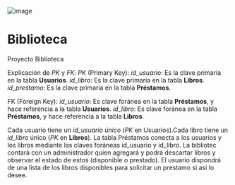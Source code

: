 ![image](https://github.com/user-attachments/assets/b2abeba8-d53a-406d-9bc8-2e861fcf1356)

# Biblioteca
Proyecto Biblioteca

Explicación de _PK_ y _FK_:
_PK_ (Primary Key):
*id_usuario*: Es la clave primaria en la tabla **Usuarios**.
*id_libro*: Es la clave primaria en la tabla **Libros**.
*id_prestamo*: Es la clave primaria en la tabla **Préstamos**.

FK (Foreign Key):
*id_usuario*: Es clave foránea en la tabla **Préstamos**, y hace referencia a la tabla **Usuarios**.
*id_libro*: Es clave foránea en la tabla **Préstamos**, y hace referencia a la tabla **Libros**.

Cada usuario tiene un *id_usuario único* (_PK_ en Usuarios).Cada libro tiene un *id_libro* único (_PK_ en **Libros**). La tabla Préstamos conecta a los usuarios y los libros mediante las claves foráneas id_usuario y id_libro. La bibliotec contará con un administrador quien agregará y podrá descartar libros y observar el estado de estos (disponible o prestado). El usuario dispondrá de una lista de los libros disponibles para solicitar un prestamo si así lo desee.

